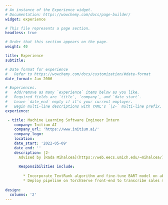 ```yaml
---
# An instance of the Experience widget.
# Documentation: https://wowchemy.com/docs/page-builder/
widget: experience

# This file represents a page section.
headless: true

# Order that this section appears on the page.
weight: 40

title: Experience
subtitle:

# Date format for experience
#   Refer to https://wowchemy.com/docs/customization/#date-format
date_format: Jan 2006

# Experiences.
#   Add/remove as many `experience` items below as you like.
#   Required fields are `title`, `company`, and `date_start`.
#   Leave `date_end` empty if it's your current employer.
#   Begin multi-line descriptions with YAML's `|2-` multi-line prefix.
experience:

 - title: Machine Learning Software Engineer Intern
    company: Initium AI
    company_url: 'https://www.initium.ai/'
    company_logo: 
    location: 
    date_start: '2022-05-09'
    date_end: ''
    description: |2-
      Advised by [Rada Mihalcea](https://web.eecs.umich.edu/~mihalcea/) and [Spencer Vagg](https://www.linkedin.com/in/spencervagg/)
      
      Responsibilities include:
        
        * Incorporate TextRank algorithm and fine-tune BART model on abstract summarization task. Improve ROUGE scores on DialogSum dataset from 0.44 by 7\%.
        * Deploy pipeline on TorchServe front-end to transcribe sales meeting from audio to summarized text.
    
design:
  columns: '2'
---
```

